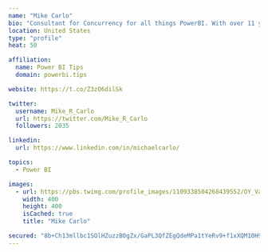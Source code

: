 ```yaml
---
name: "Mike Carlo"
bio: "Consultant for Concurrency for all things PowerBI. With over 11 years of data experience I'm making waves by deploying PowerBI into local Milwaukee Companies."
location: United States
type: "profile"
heat: 50

affiliation:
  name: Power BI Tips
  domain: powerbi.tips

website: https://t.co/Z3zO6dilSk

twitter:
  username: Mike_R_Carlo
  url: https://twitter.com/Mike_R_Carlo
  followers: 2035

linkedin:
  url: https://www.linkedin.com/in/michaelcarlo/

topics:
  - Power BI

images:
  - url: https://pbs.twimg.com/profile_images/1109338504268439552/OY_Va867_400x400.jpg
    width: 400
    height: 400
    isCached: true
    title: "Mike Carlo"

secured: "8b+Ch13mllbc1SOlHZuzzB0gZx/GaPL3QfZEgQdeMPa1tYeRv9+f1xXQM10H9FPeWUJJpBYy+7lXCVYqXJyXpGMxOm5MxYgkqDG9DrS0skTeE1AemBBxMGL3h2Ax8sZ3YJbualoyPQxpzLu6dTOcdLeajJBmMj2YLw9Wp4+JLg5LZgO5wRxoTvts2b5IfNL+Zz0wvmYZ9yw2aHaLqFfxNWuMV5EGQMHIwzmlEPhgEyuvZzHK6ZcWvAa6nhPyDu0huXyyvMWL1WvAMdYWWT8CcJixelMynADFW9fWOG99PH3ofv2VGVOgremBkAH2qJFij/gtp2A99B+wqczns1Mc4bc472OhJz2dicTK6UMczjWriJYSwzD5lUe56Li7J2ZftrZdMuOZPvKTZMUIKqTw/H4+sQeGXX+SkmBuSMLTD44=;yxnhhqB/8oTUlR79uvgT8g=="
---
```


